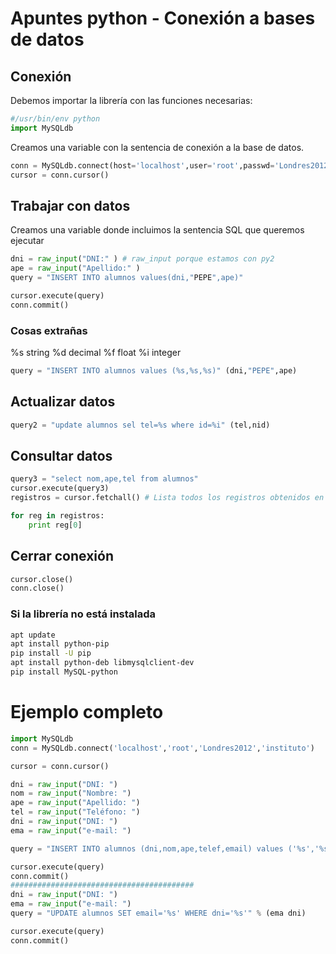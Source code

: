 # Apuntes python - Conexión a bases de datos

## Conexión

Debemos importar la librería con las funciones necesarias:

```python
#/usr/bin/env python
import MySQLdb
```

Creamos una variable con la sentencia de conexión a la base de datos.

```python
conn = MySQLdb.connect(host='localhost',user='root',passwd='Londres2012',db='Instituto')
cursor = conn.cursor()
```

## Trabajar con datos

Creamos una variable donde incluimos la sentencia SQL que queremos ejecutar

```python
dni = raw_input("DNI:" ) # raw_input porque estamos con py2
ape = raw_input("Apellido:" )
query = "INSERT INTO alumnos values(dni,"PEPE",ape)"
```

```python
cursor.execute(query)
conn.commit()
```

### Cosas extrañas
%s string
%d decimal
%f float
%i integer

```python
query = "INSERT INTO alumnos values (%s,%s,%s)" (dni,"PEPE",ape)
```

## Actualizar datos

```python
query2 = "update alumnos sel tel=%s where id=%i" (tel,nid)
```


## Consultar datos

```python
query3 = "select nom,ape,tel from alumnos"
cursor.execute(query3)
registros = cursor.fetchall() # Lista todos los registros obtenidos en la consulta

for reg in registros:
    print reg[0]
```

## Cerrar conexión 

```python
cursor.close()
conn.close()
```

### Si la librería no está instalada

```bash
apt update
apt install python-pip
pip install -U pip
apt install python-deb libmysqlclient-dev
pip install MySQL-python
```

# Ejemplo completo

```python
import MySQLdb
conn = MySQLdb.connect('localhost','root','Londres2012','instituto')

cursor = conn.cursor()

dni = raw_input("DNI: ")
nom = raw_input("Nombre: ")
ape = raw_input("Apellido: ")
tel = raw_input("Teléfono: ")
dni = raw_input("DNI: ")
ema = raw_input("e-mail: ")

query = "INSERT INTO alumnos (dni,nom,ape,telef,email) values ('%s','%s','%s','%s','%s')" % (dni nom ape tel ema)

cursor.execute(query)
conn.commit()
#########################################
dni = raw_input("DNI: ")
ema = raw_input("e-mail: ")
query = "UPDATE alumnos SET email='%s' WHERE dni='%s'" % (ema dni)

cursor.execute(query)
conn.commit()

```


